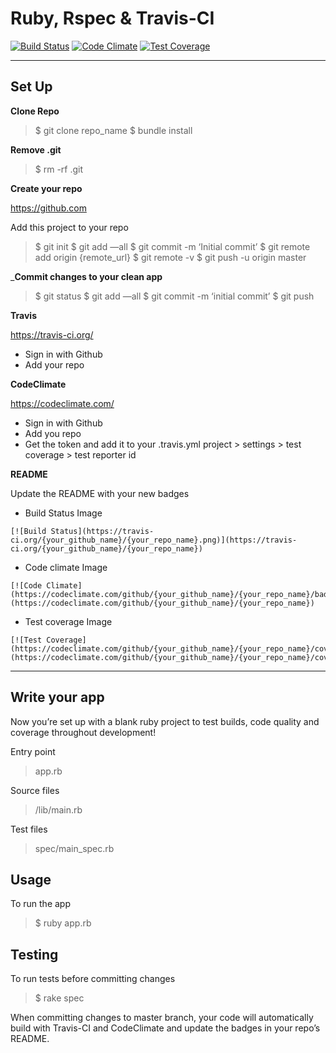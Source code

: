 # Ruby, Rspec & Travis-CI
[![Build Status](https://travis-ci.org/SelenaSmall/ruby-travis-example.png)](https://travis-ci.org/SelenaSmall/ruby-travis-example)
[![Code Climate](https://codeclimate.com/github/SelenaSmall/ruby_travis/badges/gpa.svg)](https://codeclimate.com/github/SelenaSmall/ruby_travis)
[![Test Coverage](https://codeclimate.com/github/SelenaSmall/ruby_travis/coverage.svg)](https://codeclimate.com/github/SelenaSmall/ruby_travis/coverage)

***

## Set Up

__Clone Repo__

> $ git clone repo_name
> $ bundle install

__Remove .git__

> $ rm -rf .git


__Create your repo__

https://github.com

Add this project to your repo

> $ git init
> $ git add —all
> $ git commit -m ‘Initial commit’
> $ git remote add origin {remote_url}
> $ git remote -v
> $ git push -u origin master

___Commit changes to your clean app__

> $ git status
> $ git add —all
> $ git commit -m ‘initial commit’
> $ git push

__Travis__

https://travis-ci.org/

- Sign in with Github
- Add your repo 

__CodeClimate__

https://codeclimate.com/

- Sign in with Github
- Add you repo
- Get the token and add it to your .travis.yml
	project > settings > test coverage > test reporter id

__README__

Update the README with your new badges

- Build Status Image
```
[![Build Status](https://travis-ci.org/{your_github_name}/{your_repo_name}.png)](https://travis-ci.org/{your_github_name}/{your_repo_name})
```

- Code climate Image
```
[![Code Climate](https://codeclimate.com/github/{your_github_name}/{your_repo_name}/badges/gpa.svg)](https://codeclimate.com/github/{your_github_name}/{your_repo_name})
```

- Test coverage Image
```
[![Test Coverage](https://codeclimate.com/github/{your_github_name}/{your_repo_name}/coverage.svg)](https://codeclimate.com/github/{your_github_name}/{your_repo_name}/coverage)
```

***

## Write your app

Now you’re set up with a blank ruby project to test builds, code quality and coverage throughout development!

Entry point

> app.rb

Source files

> /lib/main.rb

Test files

> spec/main_spec.rb

## Usage

To run the app

> $ ruby app.rb

## Testing

To run tests before committing changes

> $ rake spec

When committing changes to master branch, your code will automatically build with Travis-CI and CodeClimate and update the badges in your repo’s README.
